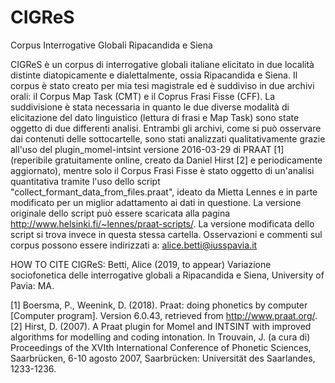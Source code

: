 # CIGReS
Corpus Interrogative Globali Ripacandida e Siena

CIGReS è un corpus di interrogative globali italiane elicitato in due località distinte diatopicamente e dialettalmente, ossia Ripacandida e Siena. Il corpus è stato creato per mia tesi magistrale ed è suddiviso in due archivi orali: il Corpus Map Task (CMT) e il Coprus Frasi Fisse (CFF). 
La suddivisione è stata necessaria in quanto le due diverse modalità di elicitazione del dato linguistico (lettura di frasi e Map Task) sono state oggetto di due differenti analisi. 
Entrambi gli archivi, come si può osservare dai contenuti delle sottocartelle, sono stati analizzati qualitativamente grazie all'uso del plugin_momel-intsint versione 2016-03-29 di PRAAT [1] (reperibile gratuitamente online, creato da Daniel Hirst [2] e periodicamente aggiornato), mentre solo il Corpus Frasi Fisse è stato oggetto di un'analisi quantitativa tramite l'uso dello script "collect_formant_data_from_files.praat", ideato da Mietta Lennes e in parte modificato per un miglior adattamento ai dati in questione. La versione originale dello script può essere scaricata alla pagina http://www.helsinki.fi/~lennes/praat-scripts/. La versione modificata dello script si trova invece in questa stessa cartella.
Osservazioni e commenti sul corpus possono essere indirizzati a: alice.betti@iusspavia.it


HOW TO CITE CIGReS: 
Betti, Alice (2019, to appear) Variazione sociofonetica delle interrogative globali a Ripacandida e Siena, University of Pavia: MA.

[1] Boersma, P., Weenink, D. (2018). Praat: doing phonetics by computer [Computer program]. Version 6.0.43, retrieved from http://www.praat.org/.
[2] Hirst, D. (2007). A Praat plugin for Momel and INTSINT with improved algorithms for modelling and coding intonation. In Trouvain, J. (a cura di) Proceedings of the XVIth International Conference of Phonetic Sciences, Saarbrücken, 6-10 agosto 2007, Saarbrücken: Universität des Saarlandes, 1233-1236.
